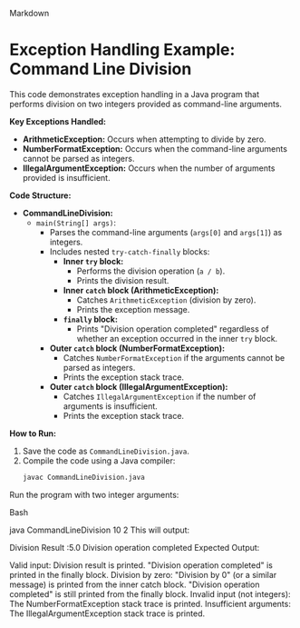 Markdown

# Exception Handling Example: Command Line Division

This code demonstrates exception handling in a Java program that performs division on two integers provided as command-line arguments.

**Key Exceptions Handled:**

* **ArithmeticException:** Occurs when attempting to divide by zero.
* **NumberFormatException:** Occurs when the command-line arguments cannot be parsed as integers.
* **IllegalArgumentException:** Occurs when the number of arguments provided is insufficient.

**Code Structure:**

* **CommandLineDivision:**
    * `main(String[] args)`:
        * Parses the command-line arguments (`args[0]` and `args[1]`) as integers.
        * Includes nested `try-catch-finally` blocks:
            * **Inner `try` block:**
                * Performs the division operation (`a / b`).
                * Prints the division result.
            * **Inner `catch` block (ArithmeticException):**
                * Catches `ArithmeticException` (division by zero).
                * Prints the exception message.
            * **`finally` block:**
                * Prints "Division operation completed" regardless of whether an exception occurred in the inner `try` block.
        * **Outer `catch` block (NumberFormatException):**
            * Catches `NumberFormatException` if the arguments cannot be parsed as integers.
            * Prints the exception stack trace.
        * **Outer `catch` block (IllegalArgumentException):**
            * Catches `IllegalArgumentException` if the number of arguments is insufficient.
            * Prints the exception stack trace.

**How to Run:**

1. Save the code as `CommandLineDivision.java`.
2. Compile the code using a Java compiler:
   ```bash
   javac CommandLineDivision.java
Run the program with two integer arguments:

Bash

java CommandLineDivision 10 2 
This will output:

Division Result :5.0
Division operation completed
Expected Output:

Valid input:
Division result is printed.
"Division operation completed" is printed in the finally block.
Division by zero:
"Division by 0" (or a similar message) is printed from the inner catch block.
"Division operation completed" is still printed from the finally block.
Invalid input (not integers):
The NumberFormatException stack trace is printed.
Insufficient arguments:
The IllegalArgumentException stack trace is printed.